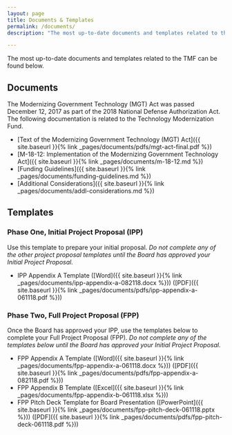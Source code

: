 ```yaml
---
layout: page
title: Documents & Templates
permalink: /documents/
description: "The most up-to-date documents and templates related to the TMF."

---
```


The most up-to-date documents and templates related to the TMF can be found below.

## Documents

The Modernizing Government Technology (MGT) Act was passed December 12, 2017 as part of the 2018 National Defense Authorization Act. The following documentation is related to the Technology Modernization Fund.

- [Text of the Modernizing Government Technology (MGT) Act]({{ site.baseurl }}{% link _pages/documents/pdfs/mgt-act-final.pdf %})
- [M-18-12: Implementation of the Modernizing Government Technology Act]({{ site.baseurl }}{% link _pages/documents/m-18-12.md %})
- [Funding Guidelines]({{ site.baseurl }}{% link _pages/documents/funding-guidelines.md %})
- [Additional Considerations]({{ site.baseurl }}{% link _pages/documents/addl-considerations.md %})


## Templates

### Phase One, Initial Project Proposal (IPP)

Use this template to prepare your initial proposal. _Do not complete any of the other project proposal templates until the Board has approved your Initial Project Proposal._

- IPP Appendix A Template ([Word]({{ site.baseurl }}{% link _pages/documents/ipp-appendix-a-082118.docx %})) ([PDF]({{ site.baseurl }}{% link _pages/documents/pdfs/ipp-appendix-a-061118.pdf %}))

### Phase Two, Full Project Proposal (FPP)

Once the Board has approved your IPP, use the templates below to complete your Full Project Proposal (FPP). _Do not complete any of the templates below until the Board has approved your Initial Project Proposal._

- FPP Appendix A Template ([Word]({{ site.baseurl }}{% link _pages/documents/fpp-appendix-a-061118.docx %})) ([PDF]({{ site.baseurl }}{% link _pages/documents/pdfs/fpp-appendix-a-082118.pdf %}))
- FPP Appendix B Template ([Excel]({{ site.baseurl }}{% link _pages/documents/fpp-appendix-b-061118.xlsx %})) 
- FPP Pitch Deck Template for Board Presentation ([PowerPoint]({{ site.baseurl }}{% link _pages/documents/fpp-pitch-deck-061118.pptx %})) ([PDF]({{ site.baseurl }}{% link _pages/documents/pdfs/fpp-pitch-deck-061118.pdf %}))
